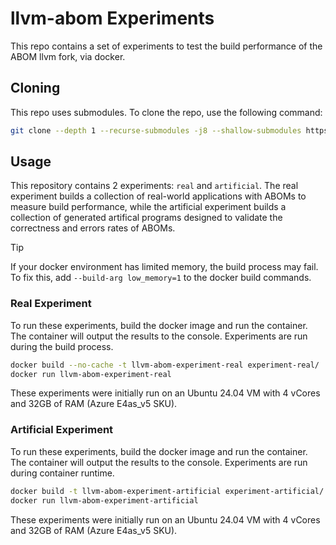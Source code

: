 # llvm-abom Experiments

This repo contains a set of experiments to test the build performance of the ABOM llvm fork, via docker.

## Cloning

This repo uses submodules. To clone the repo, use the following command:

```bash
git clone --depth 1 --recurse-submodules -j8 --shallow-submodules https://github.com/nickboucher/llvm-abom-experiments.git
```

## Usage

This repository contains 2 experiments: `real` and `artificial`. The real experiment builds a collection of real-world applications with ABOMs to measure build performance, while the artificial experiment builds a collection of generated artifical programs designed to validate the correctness and errors rates of ABOMs.

> [!TIP]
> If your docker environment has limited memory, the build process may fail. To fix this, add `--build-arg low_memory=1` to the docker build commands.

### Real Experiment

To run these experiments, build the docker image and run the container. The container will output the results to the console. Experiments are run during the build process.

```bash
docker build --no-cache -t llvm-abom-experiment-real experiment-real/
docker run llvm-abom-experiment-real
```

These experiments were initially run on an Ubuntu 24.04 VM with 4 vCores and 32GB of RAM (Azure E4as_v5 SKU).

### Artificial Experiment

To run these experiments, build the docker image and run the container. The container will output the results to the console. Experiments are run during container runtime.

```bash
docker build -t llvm-abom-experiment-artificial experiment-artificial/
docker run llvm-abom-experiment-artificial
```

These experiments were initially run on an Ubuntu 24.04 VM with 4 vCores and 32GB of RAM (Azure E4as_v5 SKU).